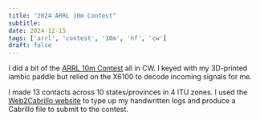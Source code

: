 ```yaml
---
title: "2024 ARRL 10m Contest"
subtitle:
date: 2024-12-15
tags: ['arrl', 'contest', '10m', 'hf', 'cw']
draft: false
---
```


I did a bit of the
[ARRL 10m Contest](https://www.arrl.org/10-meter)
all in CW.
I keyed with my 3D-printed iambic paddle
but relied on the X6100
to decode incoming signals for me.

I made 13 contacts
across 10 states/provinces
in 4 ITU zones.
I used the
[Web2Cabrillo website](https://b4h.net/cabforms/)
to type up my handwritten logs
and produce a Cabrillo file
to submit to the contest.

<!--more-->
